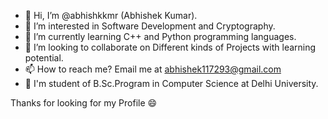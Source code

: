 - 👋 Hi, I’m @abhishkkmr (Abhishek Kumar).
- 👀 I’m interested in Software Development and Cryptography.
- 🌱 I’m currently learning C++ and Python programming languages.
- 💞️ I’m looking to collaborate on Different kinds of Projects with learning potential.
- 📫 How to reach me? Email me at abhishek117293@gmail.com
- 📖 I'm student of B.Sc.Program in Computer Science at Delhi University.

Thanks for looking for my Profile 😄

<!---
abhishkkmr/abhishkkmr is a ✨ special ✨ repository because its `README.md` (this file) appears on your GitHub profile.
You can click the Preview link to take a look at your changes.
--->

